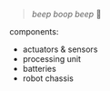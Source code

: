 > *beep boop beep* 🤖

components:
- actuators & sensors
- processing unit
- batteries
- robot chassis
